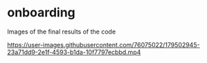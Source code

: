 # onboarding
Images of the final results of the code


https://user-images.githubusercontent.com/76075022/179502945-23a71dd9-2e1f-4593-b1da-10f7797ecbbd.mp4



